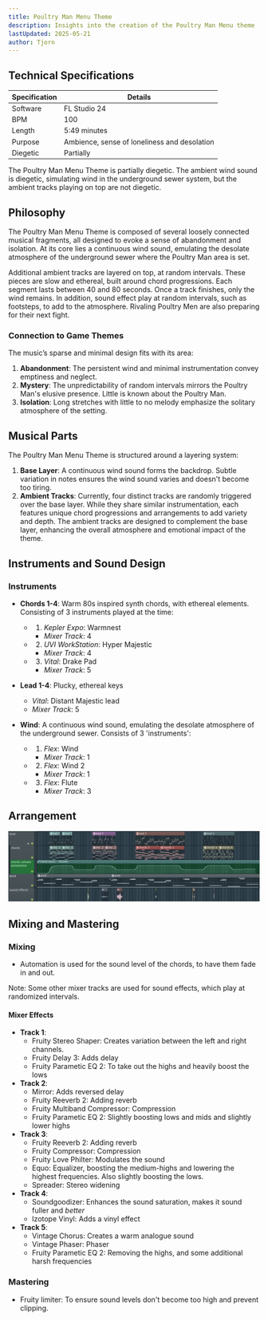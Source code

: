 ```yaml
---
title: Poultry Man Menu Theme
description: Insights into the creation of the Poultry Man Menu theme
lastUpdated: 2025-05-21
author: Tjorn
---
```


## Technical Specifications

| Specification | Details                                      |
| ------------- | -------------------------------------------- |
| Software      | FL Studio 24                                 |
| BPM           | 100                                          |
| Length        | 5:49 minutes                                 |
| Purpose       | Ambience, sense of loneliness and desolation |
| Diegetic      | Partially                                    |

The Poultry Man Menu Theme is partially diegetic. The ambient wind sound is diegetic, simulating wind in the underground sewer system, but the ambient tracks playing on top are not diegetic.

## Philosophy

The Poultry Man Menu Theme is composed of several loosely connected musical fragments, all designed to evoke a sense of abandonment and isolation. At its core lies a continuous wind sound, emulating the desolate atmosphere of the underground sewer where the Poultry Man area is set.

Additional ambient tracks are layered on top, at random intervals. These pieces are slow and ethereal, built around chord progressions. Each segment lasts between 40 and 80 seconds. Once a track finishes, only the wind remains. In addition, sound effect play at random intervals, such as footsteps, to add to the atmosphere. Rivaling Poultry Men are also preparing for their next fight.

### Connection to Game Themes

The music’s sparse and minimal design fits with its area:

1. **Abandonment**: The persistent wind and minimal instrumentation convey emptiness and neglect.
2. **Mystery**: The unpredictability of random intervals mirrors the Poultry Man's elusive presence. Little is known about the Poultry Man.
3. **Isolation**: Long stretches with little to no melody emphasize the solitary atmosphere of the setting.

## Musical Parts

The Poultry Man Menu Theme is structured around a layering system:

1. **Base Layer**: A continuous wind sound forms the backdrop. Subtle variation in notes ensures the wind sound varies and doesn't become too tiring.
2. **Ambient Tracks**: Currently, four distinct tracks are randomly triggered over the base layer. While they share similar instrumentation, each features unique chord progressions and arrangements to add variety and depth. The ambient tracks are designed to complement the base layer, enhancing the overall atmosphere and emotional impact of the theme.

## Instruments and Sound Design

### Instruments

- **Chords 1-4**: Warm 80s inspired synth chords, with ethereal elements. Consisting of 3 instruments played at the time:

  - 1. _Kepler Expo_: Warmnest
    - _Mixer Track_: 4
  - 2. _UVI WorkStation_: Hyper Majestic
    - _Mixer Track_: 4
  - 3. _Vital_: Drake Pad
    - _Mixer Track_: 5

- **Lead 1-4**: Plucky, ethereal keys

  - _Vital_: Distant Majestic lead
  - _Mixer Track_: 5

- **Wind**: A continuous wind sound, emulating the desolate atmosphere of the underground sewer. Consists of 3 'instruments':
  - 1. _Flex_: Wind
    - _Mixer Track_: 1
  - 2. _Flex_: Wind 2
    - _Mixer Track_: 1
  - 3. _Flex_: Flute
    - _Mixer Track_: 3

## Arrangement

![Poultry Man Menu Theme Arrangement](../../../../../assets/fowl-play/art/music/poultry-man-menu/arangement.png)

## Mixing and Mastering

### Mixing

- Automation is used for the sound level of the chords, to have them fade in and out.

Note: Some other mixer tracks are used for sound effects, which play at randomized intervals.

<!-- TODO: make sound effects docs and link here -->

#### Mixer Effects

- **Track 1**:
  - Fruity Stereo Shaper: Creates variation between the left and right channels.
  - Fruity Delay 3: Adds delay
  - Fruity Parametic EQ 2: To take out the highs and heavily boost the lows
- **Track 2**:
  - Mirror: Adds reversed delay
  - Fruity Reeverb 2: Adding reverb
  - Fruity Multiband Compressor: Compression
  - Fruity Parametic EQ 2: Slightly boosting lows and mids and slightly lower highs
- **Track 3**:
  - Fruity Reeverb 2: Adding reverb
  - Fruity Compressor: Compression
  - Fruity Love Philter: Modulates the sound
  - Equo: Equalizer, boosting the medium-highs and lowering the highest frequencies. Also slightly boosting the lows.
  - Spreader: Stereo widening
- **Track 4**:
  - Soundgoodizer: Enhances the sound saturation, makes it sound fuller and _better_
  - Izotope Vinyl: Adds a vinyl effect
- **Track 5**:
  - Vintage Chorus: Creates a warm analogue sound
  - Vintage Phaser: Phaser
  - Fruity Parametic EQ 2: Removing the highs, and some additional harsh frequencies

### Mastering

- Fruity limiter: To ensure sound levels don't become too high and prevent clipping.
